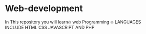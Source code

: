 # Web-development
 In This repository you will learn🔥 web Programming 🔥 
LANGUAGES INCLUDE
HTML
CSS
JAVASCRIPT AND
PHP
